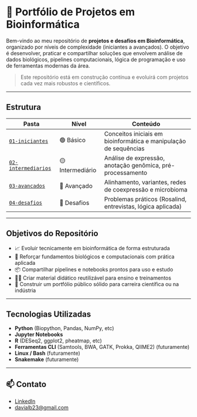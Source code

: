 # 🧬 Portfólio de Projetos em Bioinformática

Bem-vindo ao meu repositório de **projetos e desafios em Bioinformática**, organizado por níveis de complexidade (iniciantes a avançados). O objetivo é desenvolver, praticar e compartilhar soluções que envolvem análise de dados biológicos, pipelines computacionais, lógica de programação e uso de ferramentas modernas da área.

> Este repositório está em construção contínua e evoluirá com projetos cada vez mais robustos e científicos.

---

## Estrutura

| Pasta | Nível | Conteúdo |
|-------|-------|----------|
| [`01-iniciantes`](./01-iniciantes) | 🟢 Básico | Conceitos iniciais em bioinformática e manipulação de sequências |
| [`02-intermediarios`](./02-intermediarios) | 🟡 Intermediário | Análise de expressão, anotação genômica, pré-processamento |
| [`03-avancados`](./03-avancados) | 🔴 Avançado | Alinhamento, variantes, redes de coexpressão e microbioma |
| [`04-desafios`](./04-desafios) | 🧩 Desafios | Problemas práticos (Rosalind, entrevistas, lógica aplicada) |

---

## Objetivos do Repositório

- 📈 Evoluir tecnicamente em bioinformática de forma estruturada
- 🧠 Reforçar fundamentos biológicos e computacionais com prática aplicada
- 📦 Compartilhar pipelines e notebooks prontos para uso e estudo
- 👨‍🏫 Criar material didático reutilizável para ensino e treinamentos
- 💼 Construir um portfólio público sólido para carreira científica ou na indústria

---

## Tecnologias Utilizadas

- **Python** (Biopython, Pandas, NumPy, etc)
- **Jupyter Notebooks**
- **R** (DESeq2, ggplot2, pheatmap, etc)
- **Ferramentas CLI** (Samtools, BWA, GATK, Prokka, QIIME2) (futuramente)
- **Linux / Bash** (futuramente)
- **Snakemake** (futuramente)

---

## 📫 Contato

- [LinkedIn](https://www.linkedin.com/in/davialbini/)
- davialb23@gmail.com
